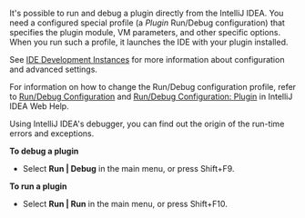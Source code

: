 [//]: # (title: Running and Debugging a Plugin)

<!-- Copyright 2000-2022 JetBrains s.r.o. and other contributors. Use of this source code is governed by the Apache 2.0 license that can be found in the LICENSE file. -->

It's possible to run and debug a plugin directly from the IntelliJ IDEA.
You need a configured special profile (a *Plugin* Run/Debug configuration) that specifies the plugin module, VM parameters, and other specific options.
When you run such a profile, it launches the IDE with your plugin installed.

See [IDE Development Instances](ide_development_instance.md) for more information about configuration and advanced settings.

For information on how to change the Run/Debug configuration profile, refer to [Run/Debug Configuration](https://www.jetbrains.com/help/idea/run-debug-configuration.html) and [Run/Debug Configuration: Plugin](https://www.jetbrains.com/idea/help/run-debug-configuration-plugin.html) in IntelliJ IDEA Web Help.

Using IntelliJ IDEA's debugger, you can find out the origin of the run-time errors and exceptions.

**To debug a plugin**

*  Select **Run \| Debug** in the main menu, or press <shortcut>Shift+F9</shortcut>.

**To run a plugin**

*  Select **Run \| Run** in the main menu, or press <shortcut>Shift+F10</shortcut>.